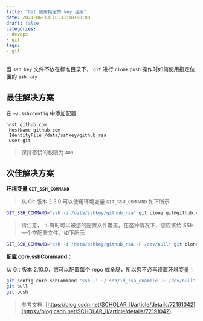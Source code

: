 ```yaml
---
title: "Git 使用指定的 key 连接"
date: 2021-06-13T10:33:18+08:00
draft: false
categories: 
- devops
- git
tags:
- git
---
```


当 `ssh key` 文件不放在标准目录下， `git` 进行 `clone` `push` 操作时如何使用指定位置的 `ssh key`

## 最佳解决方案

在 `~/.ssh/config` 中添加配置

```ssh
host github.com
 HostName github.com
 IdentityFile /data/sshkey/github_rsa
 User git
```

> 保持密钥的权限为 `400`

## 次佳解决方案

**环境变量 `GIT_SSH_COMMAND`**

> 从 Git 版本 2.3.0 可以使用环境变量 `GIT_SSH_COMMAND` 如下所示

```bash
GIT_SSH_COMMAND="ssh -i /data/sshkey/github_rsa" git clone git@github.com:test/test.git
```

> 请注意，`-i` 有时可以被您的配置文件覆盖，在这种情况下，您应该给 SSH 一个空配置文件，如下所示

```bash
GIT_SSH_COMMAND="ssh -i /data/sshkey/github_rsa -F /dev/null" git clone git@github.com:test/test.git
```

**配置 core.sshCommand：**

从 Git 版本 2.10.0，您可以配置每个 repo 或全局，所以您不必再设置环境变量！

```bash
git config core.sshCommand "ssh -i ~/.ssh/id_rsa_example -F /dev/null"
git pull
git push
```

> 参考文档: [https://blog.csdn.net/SCHOLAR_II/article/details/72191042](https://blog.csdn.net/SCHOLAR_II/article/details/72191042)
